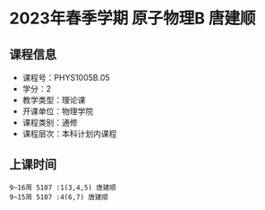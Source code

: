 # 2023年春季学期 原子物理B 唐建顺






## 课程信息

- 课程号：PHYS1005B.05
- 学分：2
- 教学类型：理论课
- 开课单位：物理学院
- 课程类别：通修
- 课程层次：本科计划内课程

## 上课时间

```
9~16周 5107 :1(3,4,5) 唐建顺
9~15周 5107 :4(6,7) 唐建顺
```

